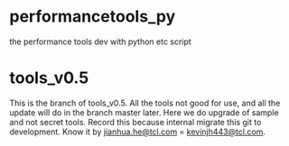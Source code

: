 # performancetools_py
the performance tools dev with python etc script

# tools_v0.5
This is the branch of tools_v0.5. All the tools not good for use, 
and all the update will do in the branch master later. Here we do upgrade of sample and not secret tools.
Record this because internal migrate this git to development. 
Know it by jianhua.he@tcl.com = kevinjh443@tcl.com.
